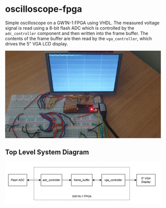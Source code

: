 # oscilloscope-fpga
Simple oscilloscope on a GW1N-1 FPGA using VHDL. The measured voltage signal is read using a 8-bit flash ADC which is controlled by the `adc_controller` component and then written into the frame buffer. The contents of the frame buffer are then read by the `vga_controller`, which drives the 5" VGA LCD display.

![Alt text](scope.gif)

## Top Level System Diagram
![Alt text](top_level_system.PNG?raw=true "Title")
